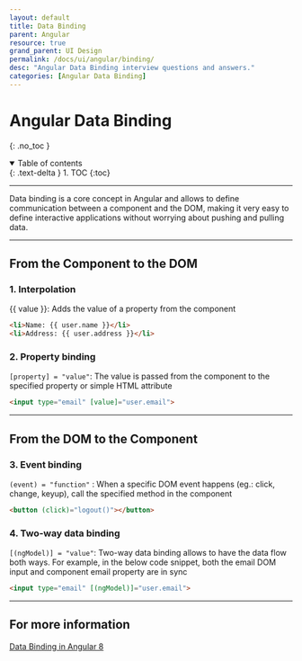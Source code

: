 ```yaml
---
layout: default
title: Data Binding
parent: Angular
resource: true
grand_parent: UI Design
permalink: /docs/ui/angular/binding/
desc: "Angular Data Binding interview questions and answers."
categories: [Angular Data Binding]
---
```


# Angular Data Binding
{: .no_toc }

<details open markdown="block">
  <summary>
    Table of contents
  </summary>
  {: .text-delta }
1. TOC
{:toc}
</details>

---



Data binding is a core concept in Angular and allows to define communication between a component and the DOM, making it very easy to define interactive applications without worrying about pushing and pulling data.


---

##  From the Component to the DOM
###    1. Interpolation
{{ value }}: Adds the value of a property from the component

```html
<li>Name: {{ user.name }}</li>
<li>Address: {{ user.address }}</li>
```

###   2. Property binding
`[property] = "value"`: The value is passed from the component to the specified property or simple HTML attribute

```html
<input type="email" [value]="user.email">
```


---

##  From the DOM to the Component

###  3. Event binding

`(event) = "function"` : When a specific DOM event happens (eg.: click, change, keyup), call the specified method in the component

```html
<button (click)="logout()"></button>
``` 

###  4. Two-way data binding
`[(ngModel)] = "value"`: Two-way data binding allows to have the data flow both ways. For example, in the below code snippet, both the email DOM input and component email property are in sync

```html
<input type="email" [(ngModel)]="user.email">
```



---

##  For more information

[Data Binding in Angular 8](https://www.javatpoint.com/data-binding-in-angular-8)